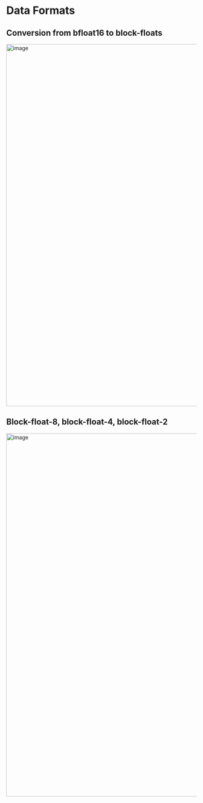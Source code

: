 # Data Formats

## Conversion from bfloat16 to block-floats

<img width="958" alt="image" src="https://github.com/user-attachments/assets/03a2e044-f14e-4d59-86b5-a04c193ad3fa">

## Block-float-8, block-float-4, block-float-2

<img width="961" alt="image" src="https://github.com/user-attachments/assets/e1f54311-e6a6-48f3-9030-192de985b2ce">

